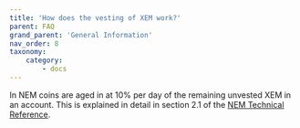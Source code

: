 ```yaml
---
title: 'How does the vesting of XEM work?'
parent: FAQ
grand_parent: 'General Information'
nav_order: 8
taxonomy:
    category:
        - docs
---
```


In NEM coins are aged in at 10% per day of the remaining unvested XEM in an account. This is explained in detail in section 2.1 of the [NEM Technical Reference](https://nem.io/NEM_techRef.pdf).
